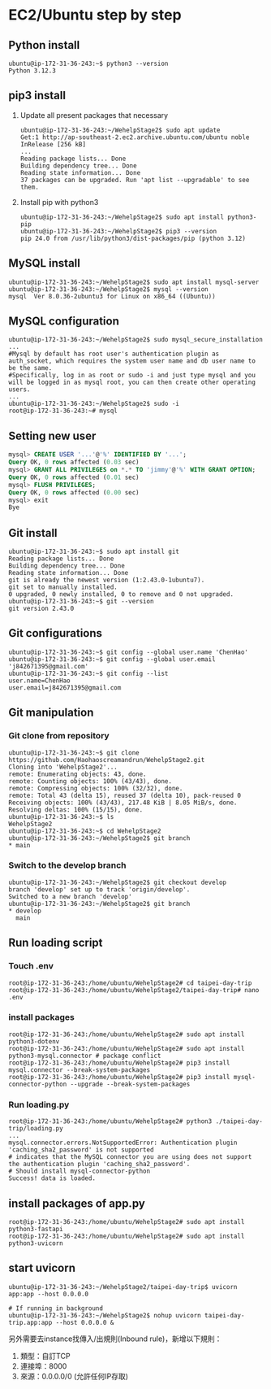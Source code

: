 # EC2/Ubuntu step by step

## Python install

```shell
ubuntu@ip-172-31-36-243:~$ python3 --version
Python 3.12.3
```

## pip3 install

1. Update all present packages that necessary

    ```shell
    ubuntu@ip-172-31-36-243:~/WehelpStage2$ sudo apt update
    Get:1 http://ap-southeast-2.ec2.archive.ubuntu.com/ubuntu noble InRelease [256 kB]
    ...                              
    Reading package lists... Done
    Building dependency tree... Done
    Reading state information... Done
    37 packages can be upgraded. Run 'apt list --upgradable' to see them.
    ```

2. Install pip with python3

    ```shell
    ubuntu@ip-172-31-36-243:~/WehelpStage2$ sudo apt install python3-pip
    ubuntu@ip-172-31-36-243:~/WehelpStage2$ pip3 --version
    pip 24.0 from /usr/lib/python3/dist-packages/pip (python 3.12)
    ```

## MySQL install

```shell
ubuntu@ip-172-31-36-243:~/WehelpStage2$ sudo apt install mysql-server
ubuntu@ip-172-31-36-243:~/WehelpStage2$ mysql --version
mysql  Ver 8.0.36-2ubuntu3 for Linux on x86_64 ((Ubuntu))
```

## MySQL configuration

```shell
ubuntu@ip-172-31-36-243:~/WehelpStage2$ sudo mysql_secure_installation
...
#Mysql by default has root user's authentication plugin as auth_socket, which requires the system user name and db user name to be the same.
#Specifically, log in as root or sudo -i and just type mysql and you will be logged in as mysql root, you can then create other operating users.
...
ubuntu@ip-172-31-36-243:~/WehelpStage2$ sudo -i
root@ip-172-31-36-243:~# mysql
```

## Setting new user

```sql
mysql> CREATE USER '...'@'%' IDENTIFIED BY '...';
Query OK, 0 rows affected (0.03 sec)
mysql> GRANT ALL PRIVILEGES on *.* TO 'jimmy'@'%' WITH GRANT OPTION;
Query OK, 0 rows affected (0.01 sec)
mysql> FLUSH PRIVILEGES;
Query OK, 0 rows affected (0.00 sec)
mysql> exit
Bye
```

## Git install

```shell
ubuntu@ip-172-31-36-243:~$ sudo apt install git
Reading package lists... Done
Building dependency tree... Done
Reading state information... Done
git is already the newest version (1:2.43.0-1ubuntu7).
git set to manually installed.
0 upgraded, 0 newly installed, 0 to remove and 0 not upgraded.
ubuntu@ip-172-31-36-243:~$ git --version
git version 2.43.0
```

## Git configurations

```shell
ubuntu@ip-172-31-36-243:~$ git config --global user.name 'ChenHao'
ubuntu@ip-172-31-36-243:~$ git config --global user.email 'j842671395@gmail.com'
ubuntu@ip-172-31-36-243:~$ git config --list
user.name=ChenHao
user.email=j842671395@gmail.com
```

## Git manipulation

### Git clone from repository

```shell
ubuntu@ip-172-31-36-243:~$ git clone https://github.com/Haohaoscreamandrun/WehelpStage2.git
Cloning into 'WehelpStage2'...
remote: Enumerating objects: 43, done.
remote: Counting objects: 100% (43/43), done.
remote: Compressing objects: 100% (32/32), done.
remote: Total 43 (delta 15), reused 37 (delta 10), pack-reused 0
Receiving objects: 100% (43/43), 217.48 KiB | 8.05 MiB/s, done.
Resolving deltas: 100% (15/15), done.
ubuntu@ip-172-31-36-243:~$ ls
WehelpStage2
ubuntu@ip-172-31-36-243:~$ cd WehelpStage2
ubuntu@ip-172-31-36-243:~/WehelpStage2$ git branch
* main
```

### Switch to the develop branch

```shell
ubuntu@ip-172-31-36-243:~/WehelpStage2$ git checkout develop
branch 'develop' set up to track 'origin/develop'.
Switched to a new branch 'develop'
ubuntu@ip-172-31-36-243:~/WehelpStage2$ git branch
* develop
  main
```

## Run loading script

### Touch .env

```shell
root@ip-172-31-36-243:/home/ubuntu/WehelpStage2# cd taipei-day-trip
root@ip-172-31-36-243:/home/ubuntu/WehelpStage2/taipei-day-trip# nano .env
```

### install packages

```shell
root@ip-172-31-36-243:/home/ubuntu/WehelpStage2# sudo apt install python3-dotenv
root@ip-172-31-36-243:/home/ubuntu/WehelpStage2# sudo apt install python3-mysql.connector # package conflict
root@ip-172-31-36-243:/home/ubuntu/WehelpStage2# pip3 install mysql.connector --break-system-packages
root@ip-172-31-36-243:/home/ubuntu/WehelpStage2# pip3 install mysql-connector-python --upgrade --break-system-packages
```

### Run loading.py

```shell
root@ip-172-31-36-243:/home/ubuntu/WehelpStage2# python3 ./taipei-day-trip/loading.py
...
mysql.connector.errors.NotSupportedError: Authentication plugin 'caching_sha2_password' is not supported
# indicates that the MySQL connector you are using does not support the authentication plugin 'caching_sha2_password'.
# Should install mysql-connector-python
Success! data is loaded.
```

## install packages of app.py

```shell
root@ip-172-31-36-243:/home/ubuntu/WehelpStage2# sudo apt install python3-fastapi
root@ip-172-31-36-243:/home/ubuntu/WehelpStage2# sudo apt install python3-uvicorn
```

## start uvicorn

```shell
ubuntu@ip-172-31-36-243:~/WehelpStage2/taipei-day-trip$ uvicorn app:app --host 0.0.0.0

# If running in background
ubuntu@ip-172-31-36-243:~/WehelpStage2$ nohup uvicorn taipei-day-trip.app:app --host 0.0.0.0 &
```

另外需要去instance找傳入/出規則(Inbound rule)，新增以下規則：

1. 類型：自訂TCP
2. 連接埠：8000
3. 來源：0.0.0.0/0 (允許任何IP存取)
